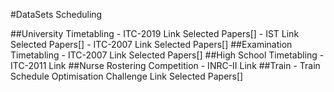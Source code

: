 #DataSets Scheduling

##University Timetabling
	- ITC-2019	Link Selected Papers[] 
	- IST 		Link Selected Papers[]
	- ITC-2007	Link Selected Papers[]
##Examination Timetabling
	- ITC-2007      Link Selected Papers[]
##High School Timetabling
	- ITC-2011	Link
##Nurse Rostering Competition 
	- INRC-II	Link
##Train
	- Train Schedule Optimisation Challenge	Link	Selected Papers[]

